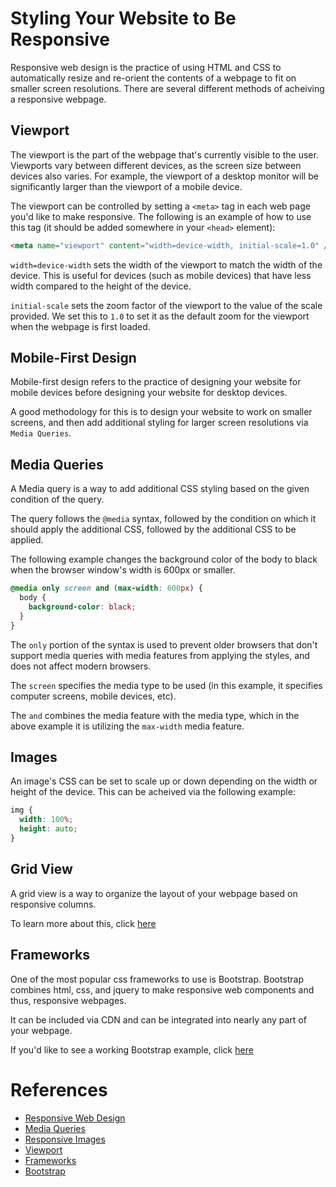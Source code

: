 # Styling Your Website to Be Responsive

Responsive web design is the practice of using HTML and CSS to automatically resize and re-orient the contents of a webpage to fit on smaller screen resolutions. There are several different methods of acheiving a responsive webpage.

## Viewport

The viewport is the part of the webpage that's currently visible to the user. Viewports vary between different devices,
as the screen size between devices also varies. For example, the viewport of a desktop monitor will be significantly larger than the viewport of
a mobile device.

The viewport can be controlled by setting a `<meta>` tag in each web page you'd like to make responsive. The following is an example of how to use this tag (it should be added somewhere in your `<head>` element):

```html
<meta name="viewport" content="width=device-width, initial-scale=1.0" />
```

`width=device-width` sets the width of the viewport to match the width of the device. This is useful for devices (such as mobile devices) that have less width compared to the height of the device.

`initial-scale` sets the zoom factor of the viewport to the value of the scale provided. We set this to `1.0` to set it as the default zoom for the viewport when the webpage is first loaded.

## Mobile-First Design

Mobile-first design refers to the practice of designing your website for mobile devices before designing your website for desktop devices.

A good methodology for this is to design your website to work on smaller screens, and then add additional styling for larger screen resolutions via `Media Queries`.

## Media Queries

A Media query is a way to add additional CSS styling based on the given condition of the query.

The query follows the `@media` syntax, followed by the condition on which it should apply the additional CSS, followed by the additional CSS to be applied.

The following example changes the background color of the body to black
when the browser window's width is 600px or smaller.

```css
@media only screen and (max-width: 600px) {
  body {
    background-color: black;
  }
}
```

The `only` portion of the syntax is used to prevent older browsers that don't support media queries with media features from applying the styles, and does not affect modern browsers.

The `screen` specifies the media type to be used (in this example, it specifies computer screens, mobile devices, etc).

The `and` combines the media feature with the media type, which in the above example it is utilizing the `max-width` media feature.

## Images

An image's CSS can be set to scale up or down depending on the width or height of the device. This can be acheived via the following example:

```css
img {
  width: 100%;
  height: auto;
}
```

## Grid View

A grid view is a way to organize the layout of your webpage based on responsive columns.

To learn more about this, click [here](https://www.w3schools.com/css/css_rwd_grid.asp)

## Frameworks

One of the most popular css frameworks to use is Bootstrap. Bootstrap combines html, css, and jquery to make responsive web components and thus, responsive webpages.

It can be included via CDN and can be integrated into nearly any part of your webpage.

If you'd like to see a working Bootstrap example, click [here](https://codesandbox.io/s/vq430zj5n3)

# References

- [Responsive Web Design](https://www.w3schools.com/css/css_rwd_intro.asp)
- [Media Queries](https://www.w3schools.com/cssref/css3_pr_mediaquery.asp)
- [Responsive Images](https://www.w3schools.com/css/css_rwd_images.asp)
- [Viewport](https://www.w3schools.com/css/css_rwd_viewport.asp)
- [Frameworks](https://www.w3schools.com/css/css_rwd_frameworks.asp)
- [Bootstrap](https://getbootstrap.com/docs/4.3/getting-started/introduction/)
